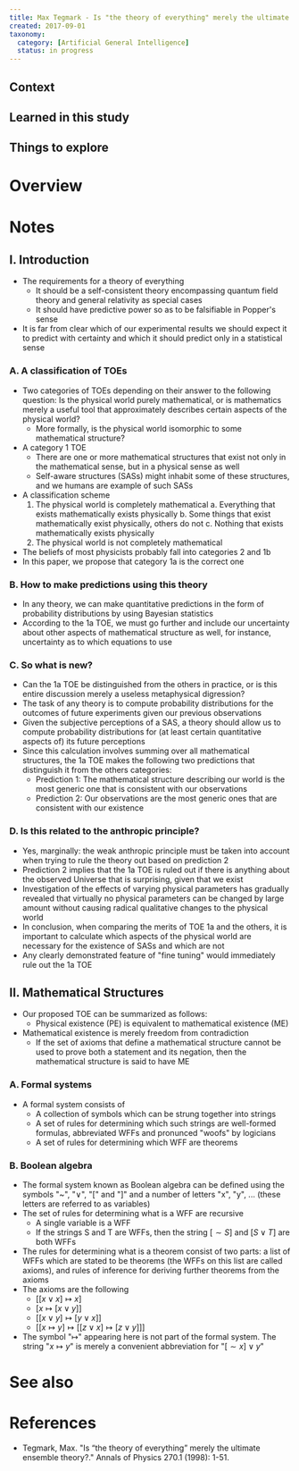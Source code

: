 ```yaml
---
title: Max Tegmark - Is "the theory of everything" merely the ultimate ensemble theory? (1998)
created: 2017-09-01
taxonomy:
  category: [Artificial General Intelligence]
  status: in progress
---
```


## Context

## Learned in this study

## Things to explore

# Overview

# Notes
## I. Introduction
* The requirements for a theory of everything
	* It should be a self-consistent theory encompassing quantum field theory and general relativity as special cases
	* It should have predictive power so as to be falsifiable in Popper's sense
* It is far from clear which of our experimental results we should expect it to predict with certainty and which it should predict only in a statistical sense

### A. A classification of TOEs
* Two categories of TOEs depending on their answer to the following question: Is the physical world purely mathematical, or is mathematics merely a useful tool that approximately describes certain aspects of the physical world?
	* More formally, is the physical world isomorphic to some mathematical structure?
* A category 1 TOE
	* There are one or more mathematical structures that exist not only in the mathematical sense, but in a physical sense as well
	* Self-aware structures (SASs) might inhabit some of these structures, and we humans are example of such SASs
* A classification scheme
	1. The physical world is completely mathematical
		a. Everything that exists mathematically exists physically
		b. Some things that exist mathematically exist physically, others do not
		c. Nothing that exists mathematically exists physically
	2. The physical world is not completely mathematical
* The beliefs of most physicists probably fall into categories 2 and 1b
* In this paper, we propose that category 1a is the correct one

### B. How to make predictions using this theory
* In any theory, we can make quantitative predictions in the form of probability distributions by using Bayesian statistics
* According to the 1a TOE, we must go further and include our uncertainty about other aspects of mathematical structure as well, for instance, uncertainty as to which equations to use

### C. So what is new?
* Can the 1a TOE be distinguished from the others in practice, or is this entire discussion merely a useless metaphysical digression?
* The task of any theory is to compute probability distributions for the outcomes of future experiments given our previous observations
* Given the subjective perceptions of a SAS, a theory should allow us to compute probability distributions for (at least certain quantitative aspects of) its future perceptions
* Since this calculation involves summing over all mathematical structures, the 1a TOE makes the following two predictions that distinguish it from the others categories:
	* Prediction 1: The mathematical structure describing our world is the most generic one that is consistent with our observations
	* Prediction 2: Our observations are the most generic ones that are consistent with our existence

### D. Is this related to the anthropic principle?
* Yes, marginally: the weak anthropic principle must be taken into account when trying to rule the theory out based on prediction 2
* Prediction 2 implies that the 1a TOE is ruled out if there is anything about the observed Universe that is surprising, given that we exist
* Investigation of the effects of varying physical parameters has gradually revealed that virtually no physical parameters can be changed by large amount without causing radical qualitative changes to the physical world
* In conclusion, when comparing the merits of TOE 1a and the others, it is important to calculate which aspects of the physical world are necessary for the existence of SASs and which are not
* Any clearly demonstrated feature of "fine tuning" would immediately rule out the 1a TOE

## II. Mathematical Structures
* Our proposed TOE can be summarized as follows:
	* Physical existence (PE) is equivalent to mathematical existence (ME)
* Mathematical existence is merely freedom from contradiction
	* If the set of axioms that define a mathematical structure cannot be used to prove both a statement and its negation, then the mathematical structure is said to have ME

### A. Formal systems
* A formal system consists of
	* A collection of symbols which can be strung together into strings
	* A set of rules for determining which such strings are well-formed formulas, abbreviated WFFs and pronunced "woofs" by logicians
	* A set of rules for determining which WFF are theorems

### B. Boolean algebra
* The formal system known as Boolean algebra can be defined using the symbols "~", "$\vee$", "[" and "]" and a number of letters "x", "y", ... (these letters are referred to as variables)
* The set of rules for determining what is a WFF are recursive
	* A single variable is a WFF
	* If the strings S and T are WFFs, then the string $[\sim S]$ and $[S \vee T]$ are both WFFs
* The rules for determining what is a theorem consist of two parts: a list of WFFs which are stated to be theorems (the WFFs on this list are called axioms), and rules of inference for deriving further theorems from the axioms
* The axioms are the following
	* $[[x \vee x] \mapsto x]$
	* $[x \mapsto [x \vee y]]$
	* $[[x \vee y] \mapsto [y \vee x]]$
	* $[[x \mapsto y] \mapsto [[z \vee x] \mapsto [z \vee y]]]$
* The symbol "$\mapsto$" appearing here is not part of the formal system. The string "$x \mapsto y$" is merely a convenient abbreviation for "$[\sim x] \vee y$"

# See also

# References
* Tegmark, Max. "Is “the theory of everything” merely the ultimate ensemble theory?." Annals of Physics 270.1 (1998): 1-51.